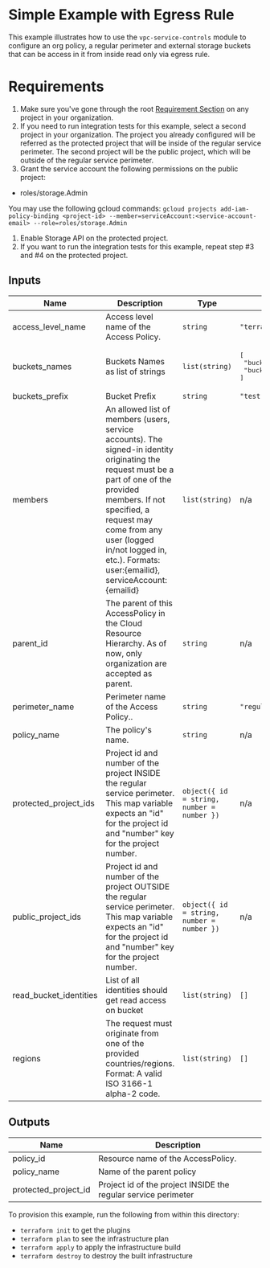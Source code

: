 # Simple Example with Egress Rule

This example illustrates how to use the `vpc-service-controls` module to configure an org policy, a regular perimeter and external storage buckets that can be access in it from inside read only via egress rule.

# Requirements

1. Make sure you've gone through the root [Requirement Section](../../README.md#requirements) on any project in your organization.
2. If you need to run integration tests for this example, select a second project in your organization. The project you already configured will be referred as the protected project that will be inside of the regular service perimeter. The second project will be the public project, which will be outside of the regular service perimeter.
3. Grant the service account the following permissions on the public project:
 - roles/storage.Admin

You may use the following gcloud commands:
   `gcloud projects add-iam-policy-binding <project-id> --member=serviceAccount:<service-account-email> --role=roles/storage.Admin`

1. Enable Storage API on the protected project.
2. If you want to run the integration tests for this example, repeat step #3 and #4 on the protected project.

<!-- BEGINNING OF PRE-COMMIT-TERRAFORM DOCS HOOK -->
## Inputs

| Name | Description | Type | Default | Required |
|------|-------------|------|---------|:--------:|
| access\_level\_name | Access level name of the Access Policy. | `string` | `"terraform_members_e"` | no |
| buckets\_names | Buckets Names as list of strings | `list(string)` | <pre>[<br>  "bucket1-e",<br>  "bucket2-e"<br>]</pre> | no |
| buckets\_prefix | Bucket Prefix | `string` | `"test-bucket-e"` | no |
| members | An allowed list of members (users, service accounts). The signed-in identity originating the request must be a part of one of the provided members. If not specified, a request may come from any user (logged in/not logged in, etc.). Formats: user:{emailid}, serviceAccount:{emailid} | `list(string)` | n/a | yes |
| parent\_id | The parent of this AccessPolicy in the Cloud Resource Hierarchy. As of now, only organization are accepted as parent. | `string` | n/a | yes |
| perimeter\_name | Perimeter name of the Access Policy.. | `string` | `"regular_perimeter_e"` | no |
| policy\_name | The policy's name. | `string` | n/a | yes |
| protected\_project\_ids | Project id and number of the project INSIDE the regular service perimeter. This map variable expects an "id" for the project id and "number" key for the project number. | `object({ id = string, number = number })` | n/a | yes |
| public\_project\_ids | Project id and number of the project OUTSIDE the regular service perimeter. This map variable expects an "id" for the project id and "number" key for the project number. | `object({ id = string, number = number })` | n/a | yes |
| read\_bucket\_identities | List of all identities should get read access on bucket | `list(string)` | `[]` | no |
| regions | The request must originate from one of the provided countries/regions. Format: A valid ISO 3166-1 alpha-2 code. | `list(string)` | `[]` | no |

## Outputs

| Name | Description |
|------|-------------|
| policy\_id | Resource name of the AccessPolicy. |
| policy\_name | Name of the parent policy |
| protected\_project\_id | Project id of the project INSIDE the regular service perimeter |

<!-- END OF PRE-COMMIT-TERRAFORM DOCS HOOK -->

To provision this example, run the following from within this directory:
- `terraform init` to get the plugins
- `terraform plan` to see the infrastructure plan
- `terraform apply` to apply the infrastructure build
- `terraform destroy` to destroy the built infrastructure
